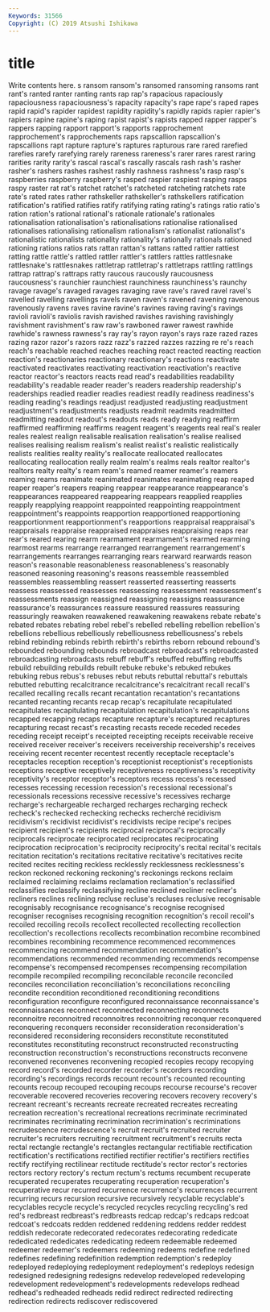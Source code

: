 ```yaml
---
Keywords: 31566
Copyright: (C) 2019 Atsushi Ishikawa
---
```


# title

Write contents here.
s ransom ransom's ransomed ransoming ransoms rant rant's
ranted ranter ranting rants rap rap's rapacious rapaciously rapaciousness rapaciousness's
rapacity rapacity's rape rape's raped rapes rapid rapid's rapider rapidest
rapidity rapidity's rapidly rapids rapier rapier's rapiers rapine rapine's raping
rapist rapist's rapists rapped rapper rapper's rappers rapping rapport rapport's
rapports rapprochement rapprochement's rapprochements raps rapscallion rapscallion's rapscallions rapt rapture
rapture's raptures rapturous rare rared rarefied rarefies rarefy rarefying rarely
rareness rareness's rarer rares rarest raring rarities rarity rarity's rascal
rascal's rascally rascals rash rash's rasher rasher's rashers rashes rashest
rashly rashness rashness's rasp rasp's raspberries raspberry raspberry's rasped raspier
raspiest rasping rasps raspy raster rat rat's ratchet ratchet's ratcheted
ratcheting ratchets rate rate's rated rates rather rathskeller rathskeller's rathskellers
ratification ratification's ratified ratifies ratify ratifying rating rating's ratings ratio
ratio's ration ration's rational rational's rationale rationale's rationales rationalisation rationalisation's
rationalisations rationalise rationalised rationalises rationalising rationalism rationalism's rationalist rationalist's rationalistic
rationalists rationality rationality's rationally rationals rationed rationing rations ratios rats
rattan rattan's rattans ratted rattier rattiest ratting rattle rattle's rattled
rattler rattler's rattlers rattles rattlesnake rattlesnake's rattlesnakes rattletrap rattletrap's rattletraps
rattling rattlings rattrap rattrap's rattraps ratty raucous raucously raucousness raucousness's
raunchier raunchiest raunchiness raunchiness's raunchy ravage ravage's ravaged ravages ravaging
rave rave's raved ravel ravel's ravelled ravelling ravellings ravels raven
raven's ravened ravening ravenous ravenously ravens raves ravine ravine's ravines
raving raving's ravings ravioli ravioli's raviolis ravish ravished ravishes ravishing
ravishingly ravishment ravishment's raw raw's rawboned rawer rawest rawhide rawhide's
rawness rawness's ray ray's rayon rayon's rays raze razed razes
razing razor razor's razors razz razz's razzed razzes razzing re
re's reach reach's reachable reached reaches reaching react reacted reacting
reaction reaction's reactionaries reactionary reactionary's reactions reactivate reactivated reactivates reactivating
reactivation reactivation's reactive reactor reactor's reactors reacts read read's readabilities
readability readability's readable reader reader's readers readership readership's readerships readied
readier readies readiest readily readiness readiness's reading reading's readings readjust
readjusted readjusting readjustment readjustment's readjustments readjusts readmit readmits readmitted readmitting
readout readout's readouts reads ready readying reaffirm reaffirmed reaffirming reaffirms
reagent reagent's reagents real real's realer reales realest realign realisable
realisation realisation's realise realised realises realising realism realism's realist realist's
realistic realistically realists realities reality reality's reallocate reallocated reallocates reallocating
reallocation really realm realm's realms reals realtor realtor's realtors realty
realty's ream ream's reamed reamer reamer's reamers reaming reams reanimate
reanimated reanimates reanimating reap reaped reaper reaper's reapers reaping reappear
reappearance reappearance's reappearances reappeared reappearing reappears reapplied reapplies reapply reapplying
reappoint reappointed reappointing reappointment reappointment's reappoints reapportion reapportioned reapportioning reapportionment
reapportionment's reapportions reappraisal reappraisal's reappraisals reappraise reappraised reappraises reappraising reaps
rear rear's reared rearing rearm rearmament rearmament's rearmed rearming rearmost
rearms rearrange rearranged rearrangement rearrangement's rearrangements rearranges rearranging rears rearward
rearwards reason reason's reasonable reasonableness reasonableness's reasonably reasoned reasoning reasoning's
reasons reassemble reassembled reassembles reassembling reassert reasserted reasserting reasserts reassess
reassessed reassesses reassessing reassessment reassessment's reassessments reassign reassigned reassigning reassigns
reassurance reassurance's reassurances reassure reassured reassures reassuring reassuringly reawaken reawakened
reawakening reawakens rebate rebate's rebated rebates rebating rebel rebel's rebelled
rebelling rebellion rebellion's rebellions rebellious rebelliously rebelliousness rebelliousness's rebels rebind
rebinding rebinds rebirth rebirth's rebirths reborn rebound rebound's rebounded rebounding
rebounds rebroadcast rebroadcast's rebroadcasted rebroadcasting rebroadcasts rebuff rebuff's rebuffed rebuffing
rebuffs rebuild rebuilding rebuilds rebuilt rebuke rebuke's rebuked rebukes rebuking
rebus rebus's rebuses rebut rebuts rebuttal rebuttal's rebuttals rebutted rebutting
recalcitrance recalcitrance's recalcitrant recall recall's recalled recalling recalls recant recantation
recantation's recantations recanted recanting recants recap recap's recapitulate recapitulated recapitulates
recapitulating recapitulation recapitulation's recapitulations recapped recapping recaps recapture recapture's recaptured
recaptures recapturing recast recast's recasting recasts recede receded recedes receding
receipt receipt's receipted receipting receipts receivable receive received receiver receiver's
receivers receivership receivership's receives receiving recent recenter recentest recently receptacle
receptacle's receptacles reception reception's receptionist receptionist's receptionists receptions receptive receptively
receptiveness receptiveness's receptivity receptivity's receptor receptor's receptors recess recess's recessed
recesses recessing recession recession's recessional recessional's recessionals recessions recessive recessive's
recessives recharge recharge's rechargeable recharged recharges recharging recheck recheck's rechecked
rechecking rechecks recherché recidivism recidivism's recidivist recidivist's recidivists recipe recipe's
recipes recipient recipient's recipients reciprocal reciprocal's reciprocally reciprocals reciprocate reciprocated
reciprocates reciprocating reciprocation reciprocation's reciprocity reciprocity's recital recital's recitals recitation
recitation's recitations recitative recitative's recitatives recite recited recites reciting reckless
recklessly recklessness recklessness's reckon reckoned reckoning reckoning's reckonings reckons reclaim
reclaimed reclaiming reclaims reclamation reclamation's reclassified reclassifies reclassify reclassifying recline
reclined recliner recliner's recliners reclines reclining recluse recluse's recluses reclusive
recognisable recognisably recognisance recognisance's recognise recognised recogniser recognises recognising recognition
recognition's recoil recoil's recoiled recoiling recoils recollect recollected recollecting recollection
recollection's recollections recollects recombination recombine recombined recombines recombining recommence recommenced
recommences recommencing recommend recommendation recommendation's recommendations recommended recommending recommends recompense
recompense's recompensed recompenses recompensing recompilation recompile recompiled recompiling reconcilable reconcile
reconciled reconciles reconciliation reconciliation's reconciliations reconciling recondite recondition reconditioned reconditioning
reconditions reconfiguration reconfigure reconfigured reconnaissance reconnaissance's reconnaissances reconnect reconnected reconnecting
reconnects reconnoitre reconnoitred reconnoitres reconnoitring reconquer reconquered reconquering reconquers reconsider
reconsideration reconsideration's reconsidered reconsidering reconsiders reconstitute reconstituted reconstitutes reconstituting reconstruct
reconstructed reconstructing reconstruction reconstruction's reconstructions reconstructs reconvene reconvened reconvenes reconvening
recopied recopies recopy recopying record record's recorded recorder recorder's recorders
recording recording's recordings records recount recount's recounted recounting recounts recoup
recouped recouping recoups recourse recourse's recover recoverable recovered recoveries recovering
recovers recovery recovery's recreant recreant's recreants recreate recreated recreates recreating
recreation recreation's recreational recreations recriminate recriminated recriminates recriminating recrimination recrimination's
recriminations recrudescence recrudescence's recruit recruit's recruited recruiter recruiter's recruiters recruiting
recruitment recruitment's recruits recta rectal rectangle rectangle's rectangles rectangular rectifiable
rectification rectification's rectifications rectified rectifier rectifier's rectifiers rectifies rectify rectifying
rectilinear rectitude rectitude's rector rector's rectories rectors rectory rectory's rectum
rectum's rectums recumbent recuperate recuperated recuperates recuperating recuperation recuperation's recuperative
recur recurred recurrence recurrence's recurrences recurrent recurring recurs recursion recursive
recursively recyclable recyclable's recyclables recycle recycle's recycled recycles recycling recycling's
red red's redbreast redbreast's redbreasts redcap redcap's redcaps redcoat redcoat's
redcoats redden reddened reddening reddens redder reddest reddish redecorate redecorated
redecorates redecorating rededicate rededicated rededicates rededicating redeem redeemable redeemed redeemer
redeemer's redeemers redeeming redeems redefine redefined redefines redefining redefinition redemption
redemption's redeploy redeployed redeploying redeployment redeployment's redeploys redesign redesigned redesigning
redesigns redevelop redeveloped redeveloping redevelopment redevelopment's redevelopments redevelops redhead redhead's
redheaded redheads redid redirect redirected redirecting redirection redirects rediscover rediscovered
